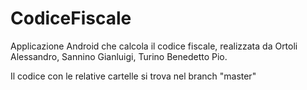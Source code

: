 # CodiceFiscale
Applicazione Android che calcola il codice fiscale, realizzata da Ortoli Alessandro, Sannino Gianluigi, Turino Benedetto Pio.

Il codice con le relative cartelle si trova nel branch "master"
